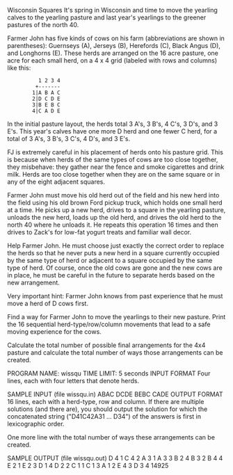 Wisconsin Squares
It's spring in Wisconsin and time to move the yearling calves to the yearling pasture and last year's yearlings to the greener pastures of the north 40.

Farmer John has five kinds of cows on his farm (abbreviations are shown in parentheses): Guernseys (A), Jerseys (B), Herefords (C), Black Angus (D), and Longhorns (E).
These herds are arranged on the 16 acre pasture, one acre for each small herd, on a 4 x 4 grid (labeled with rows and columns) like this:

              1 2 3 4
             +-------
            1|A B A C
            2|D C D E
            3|B E B C
            4|C A D E
In the initial pasture layout, the herds total 3 A's, 3 B's, 4 C's, 3 D's, and 3 E's. This year's calves have one more D herd and one fewer C herd, for a total of 3 A's, 3 B's, 3 C's, 4 D's, and 3 E's.

FJ is extremely careful in his placement of herds onto his pasture grid. This is because when herds of the same types of cows are too close together, they misbehave: they gather near the fence and smoke cigarettes and drink milk.
Herds are too close together when they are on the same square or in any of the eight adjacent squares.

Farmer John must move his old herd out of the field and his new herd into the field using his old brown Ford pickup truck, which holds one small herd at a time.
He picks up a new herd, drives to a square in the yearling pasture, unloads the new herd, loads up the old herd, and drives the old herd to the north 40 where he unloads it.
He repeats this operation 16 times and then drives to Zack's for low-fat yogurt treats and familiar wall decor.

Help Farmer John. He must choose just exactly the correct order to replace the herds so that he never puts a new herd in a square currently occupied by the same type of herd or adjacent to a square occupied by the same type of herd.
Of course, once the old cows are gone and the new cows are in place, he must be careful in the future to separate herds based on the new arrangement.

Very important hint: Farmer John knows from past experience that he must move a herd of D cows first.

Find a way for Farmer John to move the yearlings to their new pasture. Print the 16 sequential herd-type/row/column movements that lead to a safe moving experience for the cows.

Calculate the total number of possible final arrangements for the 4x4 pasture and calculate the total number of ways those arrangements can be created.

PROGRAM NAME: wissqu
TIME LIMIT: 5 seconds
INPUT FORMAT
Four lines, each with four letters that denote herds.

SAMPLE INPUT (file wissqu.in)
ABAC
DCDE
BEBC
CADE
OUTPUT FORMAT
16 lines, each with a herd-type, row and column. If there are multiple solutions (and there are), you should output the solution for which the concatenated string ("D41C42A31 ... D34") of the answers is first in lexicographic order.

One more line with the total number of ways these arrangements can be created.

SAMPLE OUTPUT (file wissqu.out)
D 4 1
C 4 2
A 3 1
A 3 3
B 2 4
B 3 2
B 4 4
E 2 1
E 2 3
D 1 4
D 2 2
C 1 1
C 1 3
A 1 2
E 4 3
D 3 4
14925